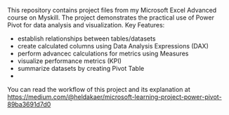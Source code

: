 This repository contains project files from my Microsoft Excel Advanced course on Myskill. The project demonstrates the practical use of Power Pivot for data analysis and visualization. Key Features:
- establish relationships between tables/datasets
- create calculated columns using Data Analysis Expressions (DAX)
- perform advancec calculations for metrics using Measures
- visualize performance metrics (KPI)
- summarize datasets by creating Pivot Table
- 
You can read the workflow of this project and its explanation at https://medium.com/@heldakaer/microsoft-learning-project-power-pivot-89ba3691d7d0
